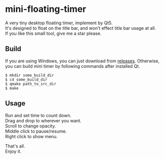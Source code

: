 # mini-floating-timer
A very tiny desktop floating timer, implement by Qt5.  
It's designed to float on the title bar, and won't effect title bar usage at all.  
If you like this small tool, give me a star please.

## Build

If you are using Windows, you can just download from [releases](https://github.com/jinchizhong/mini-floating-timer/releases).
Otherwise, you can build mini timer by following commands after installed Qt.

    $ mkdir some_build_dir
    $ cd some_build_dir
    $ qmake path_to_src_dir
    $ make

## Usage

Run and set time to count down.  
Drag and drop to wherever you want.  
Scroll to change opacity.  
Middle click to pause/resume.  
Right click to show menu.  

That's all.  
Enjoy it.
